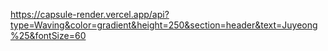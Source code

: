 https://capsule-render.vercel.app/api?type=Waving&color=gradient&height=250&section=header&text=Juyeong%25&fontSize=60
